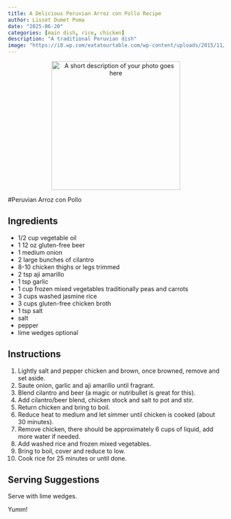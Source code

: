 ```yaml
---
title: A Delicious Peruvian Arroz con Pollo Recipe
author: Lisset Dumet Poma
date: "2025-06-20"
categories: [main dish, rice, chicken]
description: "A traditional Peruvian dish"
image: "https://i0.wp.com/eatatourtable.com/wp-content/uploads/2015/11/arroz-con-pollo_3.png?w=640&ssl=1"
---
```


<!-- Replace the img src file path below with the same path you used in the YAML above -->
<p align="center">
  <img src="https://i0.wp.com/eatatourtable.com/wp-content/uploads/2015/11/arroz-con-pollo_3.png?w=640&ssl=1" alt="A short description of your photo goes here" width="300"/>
</p>

#Peruvian Arroz con Pollo

## Ingredients

- 1/2 cup vegetable oil
- 1 12 oz gluten-free beer
- 1 medium onion
- 2 large bunches of cilantro
- 8-10 chicken thighs or legs trimmed
- 2 tsp aji amarillo
- 1 tsp garlic
- 1 cup frozen mixed vegetables traditionally peas and carrots
- 3 cups washed jasmine rice
- 3 cups gluten-free chicken broth
- 1 tsp salt
- salt
- pepper
- lime wedges optional

## Instructions

1. Lightly salt and pepper chicken and brown, once browned, remove and set aside.
2. Saute onion, garlic and aji amarillo until fragrant.
3. Blend cilantro and beer (a magic or nutribullet is great for this).
4. Add cilantro/beer blend, chicken stock and salt to pot and stir.
5. Return chicken and bring to boil.
6. Reduce heat to medium and let simmer until chicken is cooked (about 30 minutes).
7. Remove chicken, there should be approximately 6 cups of liquid, add more water if needed.
8. Add washed rice and frozen mixed vegetables.
9. Bring to boil, cover and reduce to low.
10. Cook rice for 25 minutes or until done.
  

## Serving Suggestions
Serve with lime wedges.

Yumm!
